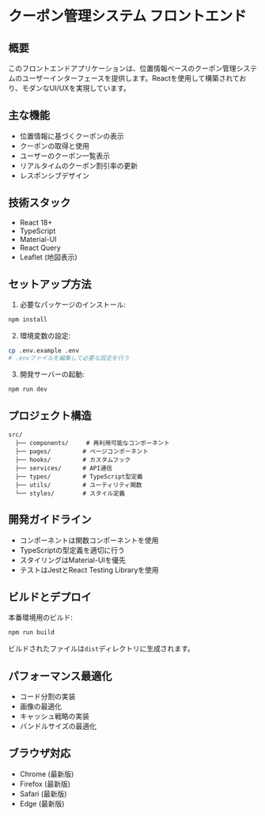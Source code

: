 # クーポン管理システム フロントエンド

## 概要
このフロントエンドアプリケーションは、位置情報ベースのクーポン管理システムのユーザーインターフェースを提供します。Reactを使用して構築されており、モダンなUI/UXを実現しています。

## 主な機能
- 位置情報に基づくクーポンの表示
- クーポンの取得と使用
- ユーザーのクーポン一覧表示
- リアルタイムのクーポン割引率の更新
- レスポンシブデザイン

## 技術スタック
- React 18+
- TypeScript
- Material-UI
- React Query
- Leaflet (地図表示)

## セットアップ方法

1. 必要なパッケージのインストール:
```bash
npm install
```

2. 環境変数の設定:
```bash
cp .env.example .env
# .envファイルを編集して必要な設定を行う
```

3. 開発サーバーの起動:
```bash
npm run dev
```

## プロジェクト構造
```
src/
  ├── components/     # 再利用可能なコンポーネント
  ├── pages/         # ページコンポーネント
  ├── hooks/         # カスタムフック
  ├── services/      # API通信
  ├── types/         # TypeScript型定義
  ├── utils/         # ユーティリティ関数
  └── styles/        # スタイル定義
```

## 開発ガイドライン
- コンポーネントは関数コンポーネントを使用
- TypeScriptの型定義を適切に行う
- スタイリングはMaterial-UIを優先
- テストはJestとReact Testing Libraryを使用

## ビルドとデプロイ
本番環境用のビルド:
```bash
npm run build
```

ビルドされたファイルは`dist`ディレクトリに生成されます。

## パフォーマンス最適化
- コード分割の実装
- 画像の最適化
- キャッシュ戦略の実装
- バンドルサイズの最適化

## ブラウザ対応
- Chrome (最新版)
- Firefox (最新版)
- Safari (最新版)
- Edge (最新版)
